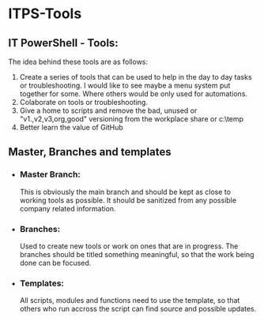 # ITPS-Tools

## IT PowerShell - Tools:
The idea behind these tools are as follows:
1. Create a series of tools that can be used to help in the day to day tasks or troubleshooting.  I would like to see maybe a menu system put together for some.  Where others would be only used for automations.
2. Colaborate on tools or troubleshooting.
3. Give a home to scripts and remove the bad, unused or "v1.,v2,v3,org,good" versioning from the workplace share or c:\temp
4. Better learn the value of GitHub

## Master, Branches and templates 
- ### Master Branch: 
  This is obviously the main branch and should be kept as close to working tools as possible.  It should be sanitized from any possible company related information.
    
- ### Branches:
  Used to create new tools or work on ones that are in progress.  The branches should be titled something meaningful, so that the work being done can be focused.
    
- ### Templates:
  All scripts, modules and functions need to use the template, so that others who run accross the script can find source and possible updates.
    
    
    
